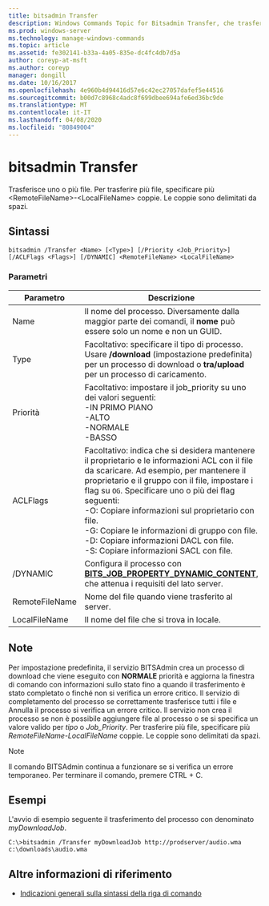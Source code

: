 ```yaml
---
title: bitsadmin Transfer
description: Windows Commands Topic for Bitsadmin Transfer, che trasferisce uno o più file.
ms.prod: windows-server
ms.technology: manage-windows-commands
ms.topic: article
ms.assetid: fe302141-b33a-4a05-835e-dc4fc4db7d5a
author: coreyp-at-msft
ms.author: coreyp
manager: dongill
ms.date: 10/16/2017
ms.openlocfilehash: 4e960b4d94416d57e6c42ec27057dafef5e44516
ms.sourcegitcommit: b00d7c8968c4adc8f699dbee694afe6ed36bc9de
ms.translationtype: MT
ms.contentlocale: it-IT
ms.lasthandoff: 04/08/2020
ms.locfileid: "80849004"
---
```

# <a name="bitsadmin-transfer"></a>bitsadmin Transfer

Trasferisce uno o più file. Per trasferire più file, specificare più \<RemoteFileName\>-\<LocalFileName\> coppie. Le coppie sono delimitati da spazi.

## <a name="syntax"></a>Sintassi

```
bitsadmin /Transfer <Name> [<Type>] [/Priority <Job_Priority>] [/ACLFlags <Flags>] [/DYNAMIC] <RemoteFileName> <LocalFileName>
```

### <a name="parameters"></a>Parametri

|Parametro|Descrizione|
|---------|-----------|
|Name|Il nome del processo. Diversamente dalla maggior parte dei comandi, il **nome** può essere solo un nome e non un GUID.|
|Type|Facoltativo: specificare il tipo di processo. Usare **/download** (impostazione predefinita) per un processo di download o **tra/upload** per un processo di caricamento.|
|Priorità|Facoltativo: impostare il job_priority su uno dei valori seguenti:</br>-IN PRIMO PIANO</br>-ALTO</br>-NORMALE</br>-BASSO|
|ACLFlags|Facoltativo: indica che si desidera mantenere il proprietario e le informazioni ACL con il file da scaricare. Ad esempio, per mantenere il proprietario e il gruppo con il file, impostare i flag su `OG`. Specificare uno o più dei flag seguenti:</br>-O: Copiare informazioni sul proprietario con file.</br>-G: Copiare le informazioni di gruppo con file.</br>-D: Copiare informazioni DACL con file.</br>-S: Copiare informazioni SACL con file.|
|/DYNAMIC|Configura il processo con [**BITS_JOB_PROPERTY_DYNAMIC_CONTENT**](/windows/desktop/api/bits5_0/ne-bits5_0-bits_job_property_id), che attenua i requisiti del lato server.|
|RemoteFileName|Nome del file quando viene trasferito al server.|
|LocalFileName|Il nome del file che si trova in locale.|

## <a name="remarks"></a>Note

Per impostazione predefinita, il servizio BITSAdmin crea un processo di download che viene eseguito con **NORMALE** priorità e aggiorna la finestra di comando con informazioni sullo stato fino a quando il trasferimento è stato completato o finché non si verifica un errore critico. Il servizio di completamento del processo se correttamente trasferisce tutti i file e Annulla il processo si verifica un errore critico. Il servizio non crea il processo se non è possibile aggiungere file al processo o se si specifica un valore valido per *tipo* o *Job_Priority*. Per trasferire più file, specificare più *RemoteFileName*-*LocalFileName* coppie. Le coppie sono delimitati da spazi.

> [!NOTE]
> Il comando BITSAdmin continua a funzionare se si verifica un errore temporaneo. Per terminare il comando, premere CTRL + C.

## <a name="examples"></a><a name=BKMK_examples></a>Esempi

L'avvio di esempio seguente il trasferimento del processo con denominato *myDownloadJob*.
```
C:\>bitsadmin /Transfer myDownloadJob http://prodserver/audio.wma c:\downloads\audio.wma
```

## <a name="additional-references"></a>Altre informazioni di riferimento

- [Indicazioni generali sulla sintassi della riga di comando](command-line-syntax-key.md)